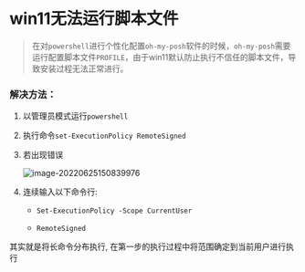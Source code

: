 # win11无法运行脚本文件

> 在对```powershell```进行个性化配置`oh-my-posh`软件的时候，`oh-my-posh`需要运行配置脚本文件`PROFILE`，由于win11默认防止执行不信任的脚本文件，导致安装过程无法正常进行。

### 解决方法：

1. 以管理员模式运行`powershell`

2. 执行命令`set-ExecutionPolicy RemoteSigned`

3. 若出现错误

   ![image-20220625150839976](http://evinci.oss-cn-hangzhou.aliyuncs.com/evinci/image-20220625150839976.png)

4. 连续输入以下命令行:

   - `Set-ExecutionPolicy -Scope CurrentUser`

   - `RemoteSigned`

其实就是将长命令分布执行, 在第一步的执行过程中将范围确定到当前用户进行执行